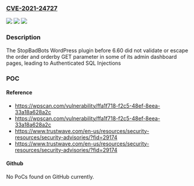 ### [CVE-2021-24727](https://cve.mitre.org/cgi-bin/cvename.cgi?name=CVE-2021-24727)
![](https://img.shields.io/static/v1?label=Product&message=WP%20Block%20and%20Stop%20Bad%20Bots%20Crawlers%20and%20Spiders%20and%20Anti%20Spam%20Protection%20Plugin%20StopBadBots&color=blue)
![](https://img.shields.io/static/v1?label=Version&message=6.60%3C%206.60%20&color=brighgreen)
![](https://img.shields.io/static/v1?label=Vulnerability&message=CWE-89%20SQL%20Injection&color=brighgreen)

### Description

The StopBadBots WordPress plugin before 6.60 did not validate or escape the order and orderby GET parameter in some of its admin dashboard pages, leading to Authenticated SQL Injections

### POC

#### Reference
- https://wpscan.com/vulnerability/ffa1f718-f2c5-48ef-8eea-33a18a628a2c
- https://wpscan.com/vulnerability/ffa1f718-f2c5-48ef-8eea-33a18a628a2c
- https://www.trustwave.com/en-us/resources/security-resources/security-advisories/?fid=29174
- https://www.trustwave.com/en-us/resources/security-resources/security-advisories/?fid=29174

#### Github
No PoCs found on GitHub currently.

